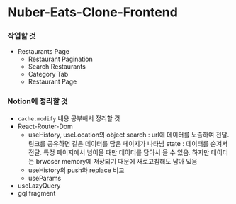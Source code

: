 # Nuber-Eats-Clone-Frontend

### 작업할 것
* Restaurants Page
    - Restaurant Pagination
    - Search Restaurants
    - Category Tab
    - Restaurant Page


### Notion에 정리할 것
* `cache.modify` 내용 공부해서 정리할 것
* React-Router-Dom
    * useHistory, useLocation의 object
        search  : url에 데이터를 노출하여 전달. 링크를 공유하면 같은 데이터를 담은 페이지가 나타남
        state   : 데이터를 숨겨서 전달. 특정 페이지에서 넘어올 때만 데이터를 담아서 올 수 있음.
                하지만 데이터는 brwoser memory에 저장되기 때문에 새로고침해도 남아 있음
    * useHistory의 push와 replace 비교
    * useParams
* useLazyQuery
* gql fragment